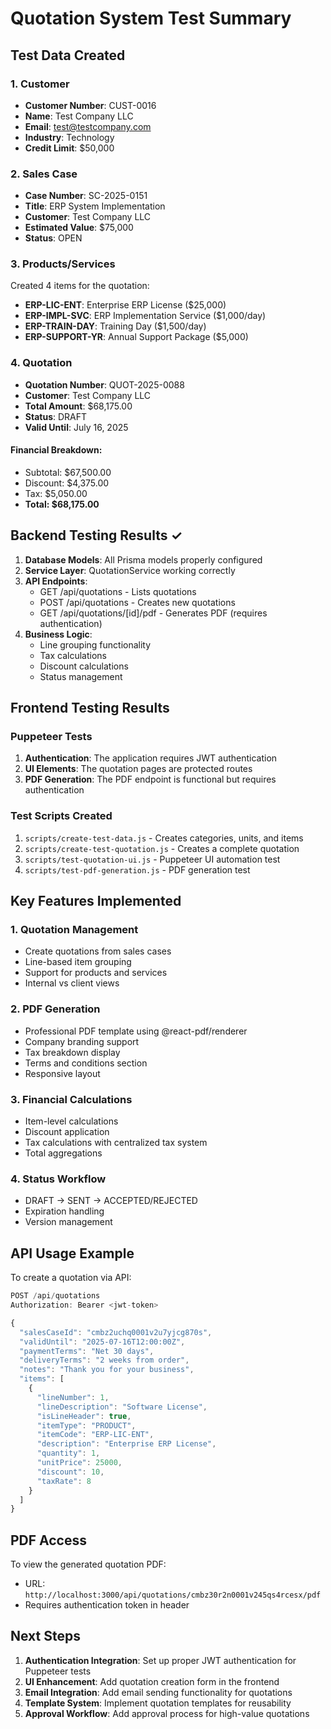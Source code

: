 # Quotation System Test Summary

## Test Data Created

### 1. Customer
- **Customer Number**: CUST-0016
- **Name**: Test Company LLC
- **Email**: test@testcompany.com
- **Industry**: Technology
- **Credit Limit**: $50,000

### 2. Sales Case
- **Case Number**: SC-2025-0151
- **Title**: ERP System Implementation
- **Customer**: Test Company LLC
- **Estimated Value**: $75,000
- **Status**: OPEN

### 3. Products/Services
Created 4 items for the quotation:
- **ERP-LIC-ENT**: Enterprise ERP License ($25,000)
- **ERP-IMPL-SVC**: ERP Implementation Service ($1,000/day)
- **ERP-TRAIN-DAY**: Training Day ($1,500/day)
- **ERP-SUPPORT-YR**: Annual Support Package ($5,000)

### 4. Quotation
- **Quotation Number**: QUOT-2025-0088
- **Customer**: Test Company LLC
- **Total Amount**: $68,175.00
- **Status**: DRAFT
- **Valid Until**: July 16, 2025

#### Financial Breakdown:
- Subtotal: $67,500.00
- Discount: $4,375.00
- Tax: $5,050.00
- **Total: $68,175.00**

## Backend Testing Results ✓

1. **Database Models**: All Prisma models properly configured
2. **Service Layer**: QuotationService working correctly
3. **API Endpoints**: 
   - GET /api/quotations - Lists quotations
   - POST /api/quotations - Creates new quotations
   - GET /api/quotations/[id]/pdf - Generates PDF (requires authentication)
4. **Business Logic**: 
   - Line grouping functionality
   - Tax calculations
   - Discount calculations
   - Status management

## Frontend Testing Results

### Puppeteer Tests
1. **Authentication**: The application requires JWT authentication
2. **UI Elements**: The quotation pages are protected routes
3. **PDF Generation**: The PDF endpoint is functional but requires authentication

### Test Scripts Created
1. `scripts/create-test-data.js` - Creates categories, units, and items
2. `scripts/create-test-quotation.js` - Creates a complete quotation
3. `scripts/test-quotation-ui.js` - Puppeteer UI automation test
4. `scripts/test-pdf-generation.js` - PDF generation test

## Key Features Implemented

### 1. Quotation Management
- Create quotations from sales cases
- Line-based item grouping
- Support for products and services
- Internal vs client views

### 2. PDF Generation
- Professional PDF template using @react-pdf/renderer
- Company branding support
- Tax breakdown display
- Terms and conditions section
- Responsive layout

### 3. Financial Calculations
- Item-level calculations
- Discount application
- Tax calculations with centralized tax system
- Total aggregations

### 4. Status Workflow
- DRAFT → SENT → ACCEPTED/REJECTED
- Expiration handling
- Version management

## API Usage Example

To create a quotation via API:

```javascript
POST /api/quotations
Authorization: Bearer <jwt-token>

{
  "salesCaseId": "cmbz2uchq0001v2u7yjcg870s",
  "validUntil": "2025-07-16T12:00:00Z",
  "paymentTerms": "Net 30 days",
  "deliveryTerms": "2 weeks from order",
  "notes": "Thank you for your business",
  "items": [
    {
      "lineNumber": 1,
      "lineDescription": "Software License",
      "isLineHeader": true,
      "itemType": "PRODUCT",
      "itemCode": "ERP-LIC-ENT",
      "description": "Enterprise ERP License",
      "quantity": 1,
      "unitPrice": 25000,
      "discount": 10,
      "taxRate": 8
    }
  ]
}
```

## PDF Access

To view the generated quotation PDF:
- URL: `http://localhost:3000/api/quotations/cmbz30r2n0001v245qs4rcesx/pdf`
- Requires authentication token in header

## Next Steps

1. **Authentication Integration**: Set up proper JWT authentication for Puppeteer tests
2. **UI Enhancement**: Add quotation creation form in the frontend
3. **Email Integration**: Add email sending functionality for quotations
4. **Template System**: Implement quotation templates for reusability
5. **Approval Workflow**: Add approval process for high-value quotations